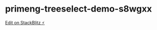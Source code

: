 # primeng-treeselect-demo-s8wgxx

[Edit on StackBlitz ⚡️](https://stackblitz.com/edit/primeng-treeselect-demo-s8wgxx)